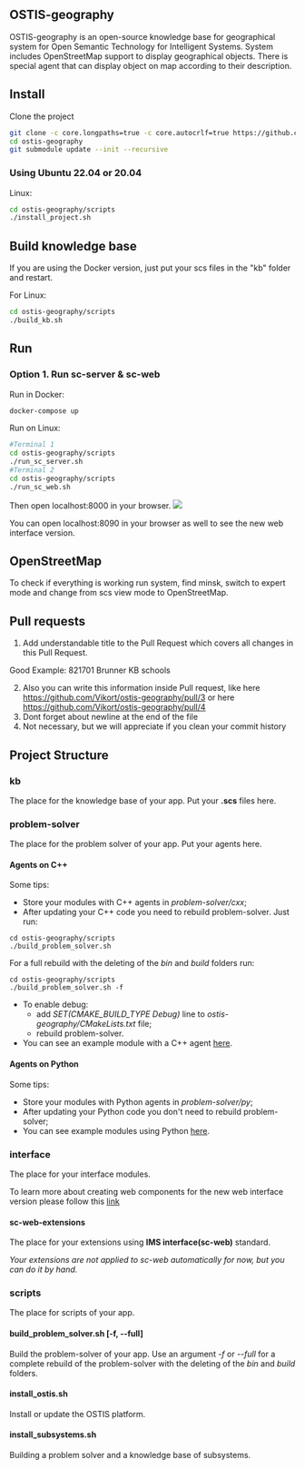 ## OSTIS-geography
OSTIS-geography is an open-source knowledge base for geographical system for Open Semantic Technology for Intelligent Systems. System includes OpenStreetMap support to display geographical objects. There is special agent that can display object on map according to their description.

## Install

Clone the project
```sh
git clone -c core.longpaths=true -c core.autocrlf=true https://github.com/ostis-apps/ostis-geography
cd ostis-geography
git submodule update --init --recursive
```

### Using Ubuntu 22.04 or 20.04
Linux:
```sh
cd ostis-geography/scripts
./install_project.sh
```

## Build knowledge base
If you are using the Docker version, just put your scs files in the "kb" folder and restart.

For Linux:
```sh
cd ostis-geography/scripts
./build_kb.sh
```

## Run
### Option 1. Run sc-server & sc-web

Run in Docker:
```sh
docker-compose up
```

Run on Linux:
```sh
#Terminal 1
cd ostis-geography/scripts
./run_sc_server.sh
#Terminal 2
cd ostis-geography/scripts
./run_sc_web.sh
```

Then open localhost:8000 in your browser.
![](https://i.imgur.com/6SehI5s.png)

You can open localhost:8090 in your browser as well to see the new web interface version.

## OpenStreetMap
To check if everything is working run system, find minsk, switch to expert mode and change from scs view mode to OpenStreetMap.

## Pull requests
1. Add understandable title to the Pull Request which covers all changes in this Pull Request.

Good Example:
821701 Brunner KB schools

2. Also you can write this information inside Pull request, like here https://github.com/Vikort/ostis-geography/pull/3 or here https://github.com/Vikort/ostis-geography/pull/4
3. Dont forget about newline at the end of the file
4. Not necessary, but we will appreciate if you clean your commit history

## Project Structure

### kb
The place for the knowledge base of your app. Put your **.scs** files here.

### problem-solver
The place for the problem solver of your app. Put your agents here.

#### Agents on C++
Some tips:
- Store your modules with C++ agents in *problem-solver/cxx*;
- After updating your C++ code you need to rebuild problem-solver. Just run:
```
cd ostis-geography/scripts
./build_problem_solver.sh
```
For a full rebuild with the deleting of the *bin* and *build* folders run:
```
cd ostis-geography/scripts
./build_problem_solver.sh -f
```

- To enable debug:
  * add *SET(CMAKE_BUILD_TYPE Debug)* line
    to *ostis-geography/CMakeLists.txt* file;
  * rebuild problem-solver.
- You can see an example module with a C++ agent [here](problem-solver/cxx/exampleModule/README.md).

#### Agents on Python
Some tips:
- Store your modules with Python agents in *problem-solver/py*;
- After updating your Python code you don't need to rebuild problem-solver;
- You can see example modules using Python [here](problem-solver/py).

### interface

The place for your interface modules.

To learn more about creating web components for the new web interface version please follow this [link](https://github.com/MikhailSadovsky/sc-machine/tree/example/web/client)

#### sc-web-extensions
The place for your extensions using **IMS interface(sc-web)** standard.

*Your extensions are not applied to sc-web automatically for now, but you can do it by hand.*

### scripts
The place for scripts of your app.

#### build_problem_solver.sh [-f, --full]
Build the problem-solver of your app. Use an argument *-f* or *--full* for a complete rebuild of the problem-solver with the deleting of the *bin* and *build* folders.

#### install_ostis.sh
Install or update the OSTIS platform.

#### install_subsystems.sh
Building a problem solver and a knowledge base of subsystems.